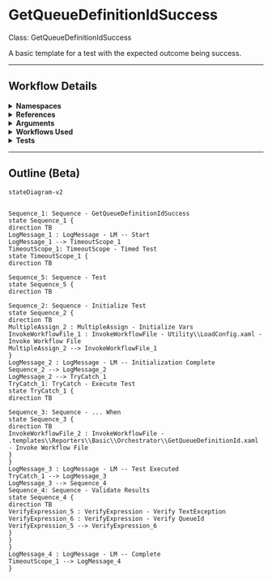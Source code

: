 # GetQueueDefinitionIdSuccess
Class: GetQueueDefinitionIdSuccess

A basic template for a test with the expected outcome being success.

<hr />

## Workflow Details
<details>
    <summary>
    <b>Namespaces</b>
    </summary>
    
- System
- System.Activities
- System.Activities.Runtime.Collections
- System.Activities.Statements
- System.Collections
- System.Collections.Generic
- System.Collections.ObjectModel
- System.Linq
- System.Reflection
- System.Runtime.Serialization
- UiPath.Core.Activities
- UiPath.Shared.Activities
- UiPath.Testing.Activities
- UiPath.Core
- GlobalVariablesNamespace
- GlobalConstantsNamespace


</details>
<details>
    <summary>
    <b>References</b>
    </summary>

- Microsoft.CSharp
- Microsoft.VisualBasic
- mscorlib
- NPOI
- PresentationCore
- PresentationFramework
- System
- System.Activities
- System.Collections
- System.ComponentModel
- System.ComponentModel.Primitives
- System.ComponentModel.TypeConverter
- System.Configuration.ConfigurationManager
- System.Console
- System.Core
- System.Data
- System.Data.Common
- System.Drawing
- System.Linq
- System.Linq.Expressions
- System.Memory
- System.Memory.Data
- System.ObjectModel
- System.Private.CoreLib
- System.Private.DataContractSerialization
- System.Private.ServiceModel
- System.Private.Uri
- System.Private.Xml
- System.Reflection.DispatchProxy
- System.Reflection.Metadata
- System.Reflection.TypeExtensions
- System.Runtime.Serialization
- System.Runtime.Serialization.Formatters
- System.Runtime.Serialization.Primitives
- System.Security.Permissions
- System.ServiceModel
- System.ServiceModel.Activities
- System.Xaml
- System.Xml
- System.Xml.Linq
- UiPath.Excel
- UiPath.Excel.Activities
- UiPath.Mail.Activities
- UiPath.Studio.Constants
- UiPath.System.Activities
- UiPath.System.Activities.Design
- UiPath.System.Activities.ViewModels
- UiPath.Testing.Activities
- UiPath.Workflow
- WindowsBase


</details>
<details>
    <summary>
    <b>Arguments</b>
    </summary>

| Name | Direction | Type | Description |
|  --- | --- | --- | ---  |

    
</details>
<details>
    <summary>
    <b>Workflows Used</b>
    </summary>

- C:\Users\eyash\Documents\UiPath\LazyFramework\Shared\LoadConfig.xaml
- C:\Users\eyash\Documents\UiPath\LazyFramework\.templates\Reporters\Basic\Orchestrator\GetQueueDefinitionId.xaml

    
</details>
<details>
    <summary>
    <b>Tests</b>
    </summary>



    
</details>

<hr />

## Outline (Beta)

```mermaid
stateDiagram-v2


Sequence_1: Sequence - GetQueueDefinitionIdSuccess
state Sequence_1 {
direction TB
LogMessage_1 : LogMessage - LM -- Start
LogMessage_1 --> TimeoutScope_1
TimeoutScope_1: TimeoutScope - Timed Test
state TimeoutScope_1 {
direction TB

Sequence_5: Sequence - Test
state Sequence_5 {
direction TB

Sequence_2: Sequence - Initialize Test
state Sequence_2 {
direction TB
MultipleAssign_2 : MultipleAssign - Initialize Vars
InvokeWorkflowFile_1 : InvokeWorkflowFile - Utility\\LoadConfig.xaml - Invoke Workflow File
MultipleAssign_2 --> InvokeWorkflowFile_1
}
LogMessage_2 : LogMessage - LM -- Initialization Complete
Sequence_2 --> LogMessage_2
LogMessage_2 --> TryCatch_1
TryCatch_1: TryCatch - Execute Test
state TryCatch_1 {
direction TB

Sequence_3: Sequence - ... When
state Sequence_3 {
direction TB
InvokeWorkflowFile_2 : InvokeWorkflowFile - .templates\\Reporters\\Basic\\Orchestrator\\GetQueueDefinitionId.xaml - Invoke Workflow File
}
}
LogMessage_3 : LogMessage - LM -- Test Executed
TryCatch_1 --> LogMessage_3
LogMessage_3 --> Sequence_4
Sequence_4: Sequence - Validate Results
state Sequence_4 {
direction TB
VerifyExpression_5 : VerifyExpression - Verify TextException
VerifyExpression_6 : VerifyExpression - Verify QueueId
VerifyExpression_5 --> VerifyExpression_6
}
}
}
LogMessage_4 : LogMessage - LM -- Complete
TimeoutScope_1 --> LogMessage_4
}
```
